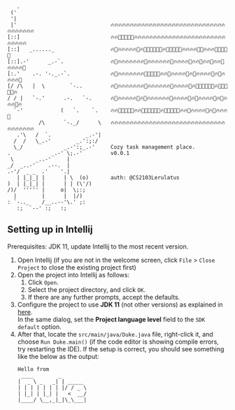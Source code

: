 ```
   .                             
 ('                              
 '|                              
 |'                              🔥🔥🔥🔥🔥🔥🔥🔥🔥🔥🔥🔥🔥🔥🔥🔥🔥🔥🔥🔥🔥🔥🔥🔥🔥🔥🔥🔥🔥🔥🔥🔥🔥🔥🔥🔥🔥
[::]                             🔥🔥🌲🌲🌲🌲🌲🔥🔥🔥🔥🔥🔥🔥🔥🔥🔥🔥🔥🔥🔥🔥🔥🔥🔥🔥🔥🔥🔥🔥🔥🔥🔥🔥🔥🔥
[::]   _......_                  🔥🌲🔥🔥🔥🔥🔥🌲🔥🌲🌲🌲🌲🌲🌲🔥🌲🌲🌲🌲🌲🔥🔥🔥🔥🌲🌲🔥🔥🔥🌲🌲🌲🌲🌲
[::].-'      _.-`.               🔥🌲🔥🔥🔥🔥🔥🔥🔥🌲🔥🔥🔥🔥🔥🔥🌲🔥🔥🔥🔥🌲🔥🔥🌲🔥🔥🌲🔥🔥🌲🔥🔥🔥🔥🌲
[:.'    .-. '-._.-`.             🔥🌲🔥🔥🔥🔥🔥🔥🔥🌲🌲🌲🌲🌲🔥🔥🌲🔥🔥🔥🔥🌲🔥🌲🔥🔥🔥🔥🌲🔥🌲🔥🔥🔥🔥🌲
[/ /\   |  \        `-..         🔥🌲🔥🔥🔥🔥🔥🔥🔥🌲🔥🔥🔥🔥🔥🔥🌲🔥🔥🔥🔥🌲🔥🌲🌲🌲🌲🌲🌲🔥🌲🌲🌲🌲🌲🔥
/ / |   `-.'      .-.   `-.      🔥🌲🔥🔥🔥🔥🔥🌲🔥🌲🔥🔥🔥🔥🔥🔥🌲🔥🔥🔥🔥🌲🔥🌲🔥🔥🔥🔥🌲🔥🌲🔥🔥🔥🌲🔥
  `-'            (   `.    `.    🔥🔥🌲🌲🌲🌲🌲🔥🔥🌲🌲🌲🌲🌲🌲🔥🌲🌲🌲🌲🌲🔥🔥🌲🔥🔥🔥🔥🌲🔥🌲🔥🔥🔥🌲
          /\      `-._/      \   🔥🔥🔥🔥🔥🔥🔥🔥🔥🔥🔥🔥🔥🔥🔥🔥🔥🔥🔥🔥🔥🔥🔥🔥🔥🔥🔥🔥🔥🔥🔥🔥🔥🔥🔥🔥🔥
   .'\   /  `.           _.-'|                              
  /  /   \_.-'        _.':;:/                               
  \_/             _.-':;_.-'     Cozy task management place.
.             _.-' \;.-'         v0.0.1                     
 \       _..-'     |                                        
_/  _..-'    .--.  |                                        
.-'/  _ _  .'    '.|                                        
   | |_|_| |      | \  (o)       auth: @CS2103Lerulatus     
)  | |_|_| |      | | (\'/)                                 
/)/  ''''' |     o|  \;:;                                   
  |        |      |  |/)                                    
: `-.._    /__..--'\.' ;:                                   
   :;  `--' :;   :;
```
## Setting up in Intellij

Prerequisites: JDK 11, update Intellij to the most recent version.

1. Open Intellij (if you are not in the welcome screen, click `File` > `Close Project` to close the existing project first)
1. Open the project into Intellij as follows:
   1. Click `Open`.
   1. Select the project directory, and click `OK`.
   1. If there are any further prompts, accept the defaults.
1. Configure the project to use **JDK 11** (not other versions) as explained in [here](https://www.jetbrains.com/help/idea/sdk.html#set-up-jdk).<br>
   In the same dialog, set the **Project language level** field to the `SDK default` option.
3. After that, locate the `src/main/java/Duke.java` file, right-click it, and choose `Run Duke.main()` (if the code editor is showing compile errors, try restarting the IDE). If the setup is correct, you should see something like the below as the output:
   ```
   Hello from
    ____        _        
   |  _ \ _   _| | _____ 
   | | | | | | | |/ / _ \
   | |_| | |_| |   <  __/
   |____/ \__,_|_|\_\___|
   ```

